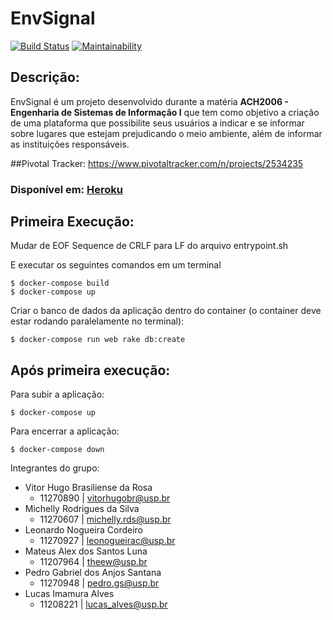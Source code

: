 # EnvSignal

[![Build Status](https://app.travis-ci.com/leonogc/EnvSignal.svg?branch=main)](https://app.travis-ci.com/leonogc/EnvSignal)
[![Maintainability](https://api.codeclimate.com/v1/badges/d080250fcabaeb94e89f/maintainability)](https://codeclimate.com/github/leonogc/EnvSignal/maintainability)

## Descrição:

EnvSignal é um projeto desenvolvido durante a matéria <b>ACH2006 - Engenharia de Sistemas de Informação I</b> que tem como objetivo a criação de uma plataforma que possibilite seus usuários a indicar e se informar sobre lugares que estejam prejudicando o meio ambiente, além de informar as instituições responsáveis.

##Pivotal Tracker: https://www.pivotaltracker.com/n/projects/2534235

### Disponível em: [Heroku](https://envsignal.herokuapp.com/)

## Primeira Execução:
Mudar de EOF Sequence de CRLF para LF do arquivo entrypoint.sh

E executar os seguintes comandos em um terminal
```
$ docker-compose build
$ docker-compose up
```
Criar o banco de dados da aplicação dentro do container (o container deve estar rodando paralelamente no terminal):
```
$ docker-compose run web rake db:create
```

## Após primeira execução: 
Para subir a aplicação:
```
$ docker-compose up
```
Para encerrar a aplicação:
```
$ docker-compose down
```
Integrantes do grupo:
* Vitor Hugo Brasiliense da Rosa
   * 11270890 | vitorhugobr@usp.br
* Michelly Rodrigues da Silva
   * 11270607 | michelly.rds@usp.br
* Leonardo Nogueira Cordeiro
   * 11270927 | leonogueirac@usp.br 
* Mateus Alex dos Santos Luna
   * 11207964 | theew@usp.br
* Pedro Gabriel dos Anjos Santana 
   * 11270948 | pedro.gs@usp.br
* Lucas Imamura Alves
   * 11208221 | lucas_alves@usp.br
